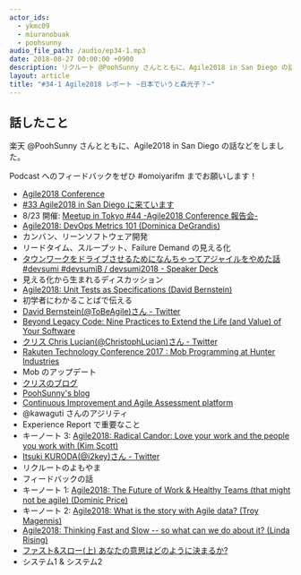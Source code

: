 ```yaml
---
actor_ids:
  - ykmc09
  - miuranobuak
  - poohsunny
audio_file_path: /audio/ep34-1.mp3
date: 2018-08-27 00:00:00 +0900
description: リクルート @PoohSunny さんとともに、Agile2018 in San Diego の話などをしました。
layout: article
title: "#34-1 Agile2018 レポート ~日本でいうと森光子？~"
---
```


## 話したこと
楽天 @PoohSunny さんとともに、Agile2018 in San Diego の話などをしました。

Podcast へのフィードバックをぜひ #omoiyarifm までお願いします！

- [Agile2018 Conference](https://www.agilealliance.org/agile2018)
- [#33 Agile2018 in San Diego に来ています](https://lean-agile.fm/episode/33)
- 8/23 開催: [Meetup in Tokyo #44 -Agile2018 Conference 報告会-](https://line.connpass.com/event/98116/)
- [Agile2018: DevOps Metrics 101 (Dominica DeGrandis)](http://sched.co/EU9W)
- カンバン、リーンソフトウェア開発
- リードタイム、スループット、Failure Demand の見える化
- [タウンワークをドライブさせるためになんちゃってアジャイルをやめた話 #devsumi #devsumiB / devsumi2018 - Speaker Deck](https://speakerdeck.com/poohsunny/devsumi2018)
- 見える化から生まれるディスカッション
- [Agile2018: Unit Tests as Specifications (David Bernstein)](http://sched.co/EUBy)
- 初学者にわかることばで伝える
- [David Bernstein(@ToBeAgile)さん - Twitter](https://twitter.com/tobeagile)
- [Beyond Legacy Code: Nine Practices to Extend the Life (and Value) of Your Software](https://www.amazon.co.jp/Beyond-Legacy-Code-Practices-Software/dp/1680500791)
- [クリス Chris Lucian(@ChristophLucian)さん - Twitter](https://twitter.com/christophlucian)
- [Rakuten Technology Conference 2017 : Mob Programming at Hunter Industries](http://sched.co/C650)
- Mob のアップデート
- [クリスのブログ](https://www.chrislucian.com/2018/07/software-estimation-paradox.html?m=1)
- [PoohSunny's blog](http://poohsunny.hatenablog.com/)
- [Continuous Improvement and Agile Assessment platform](https://www.comparativeagility.com/)
- @kawaguti さんのアジリティ
- Experience Report で重要なこと
- キーノート 3: [Agile2018:  Radical Candor: Love your work and the people you work with (Kim Scott)](http://sched.co/FM5x)
- [Itsuki KURODA(@i2key)さん - Twitter](https://twitter.com/i2key)
- リクルートのよもやま
- フィードバックの話
- キーノート 1: [Agile2018: The Future of Work & Healthy Teams (that might not be agile) (Dominic Price)](http://sched.co/FM5t)
- キーノート 2: [Agile2018:  What is the story with Agile data? (Troy Magennis)](http://sched.co/FM5u)
- [Agile2018:  Thinking Fast and Slow -- so what can we do about it? (Linda Rising)](http://sched.co/EU9Z)
- [ファスト&スロー(上) あなたの意思はどのように決まるか?](https://www.amazon.co.jp/dp/4150504105)
- システム1 & システム2

